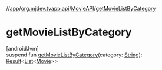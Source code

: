 //[app](../../../index.md)/[org.mjdev.tvapp.api](../index.md)/[MovieAPI](index.md)/[getMovieListByCategory](get-movie-list-by-category.md)

# getMovieListByCategory

[androidJvm]\
suspend fun [getMovieListByCategory](get-movie-list-by-category.md)(category: [String](https://kotlinlang.org/api/latest/jvm/stdlib/kotlin/-string/index.html)): [Result](../../org.mjdev.tvapp.base.helpers/-result/index.md)&lt;[List](https://kotlinlang.org/api/latest/jvm/stdlib/kotlin.collections/-list/index.html)&lt;[Movie](../../org.mjdev.tvapp.data/-movie/index.md)&gt;&gt;
